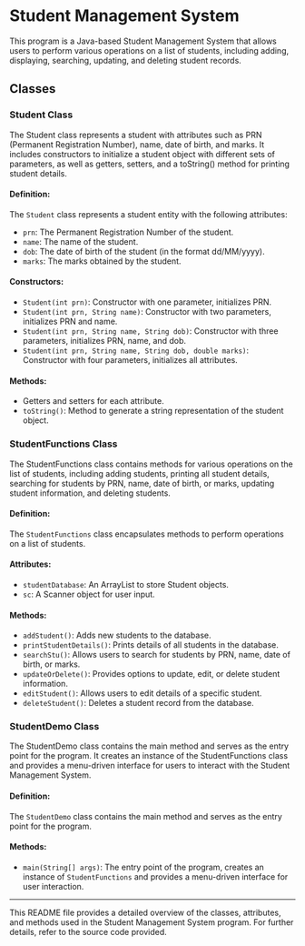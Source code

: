 # Student Management System

This program is a Java-based Student Management System that allows users to perform various operations on a list of students, including adding, displaying, searching, updating, and deleting student records.

## Classes

### Student Class
The Student class represents a student with attributes such as PRN (Permanent Registration Number), name, date of birth, and marks. It includes constructors to initialize a student object with different sets of parameters, as well as getters, setters, and a toString() method for printing student details.

#### Definition:
The `Student` class represents a student entity with the following attributes:
- `prn`: The Permanent Registration Number of the student.
- `name`: The name of the student.
- `dob`: The date of birth of the student (in the format dd/MM/yyyy).
- `marks`: The marks obtained by the student.

#### Constructors:
- `Student(int prn)`: Constructor with one parameter, initializes PRN.
- `Student(int prn, String name)`: Constructor with two parameters, initializes PRN and name.
- `Student(int prn, String name, String dob)`: Constructor with three parameters, initializes PRN, name, and dob.
- `Student(int prn, String name, String dob, double marks)`: Constructor with four parameters, initializes all attributes.

#### Methods:
- Getters and setters for each attribute.
- `toString()`: Method to generate a string representation of the student object.

### StudentFunctions Class
The StudentFunctions class contains methods for various operations on the list of students, including adding students, printing all student details, searching for students by PRN, name, date of birth, or marks, updating student information, and deleting students.

#### Definition:
The `StudentFunctions` class encapsulates methods to perform operations on a list of students.

#### Attributes:
- `studentDatabase`: An ArrayList to store Student objects.
- `sc`: A Scanner object for user input.

#### Methods:
- `addStudent()`: Adds new students to the database.
- `printStudentDetails()`: Prints details of all students in the database.
- `searchStu()`: Allows users to search for students by PRN, name, date of birth, or marks.
- `updateOrDelete()`: Provides options to update, edit, or delete student information.
- `editStudent()`: Allows users to edit details of a specific student.
- `deleteStudent()`: Deletes a student record from the database.

### StudentDemo Class
The StudentDemo class contains the main method and serves as the entry point for the program. It creates an instance of the StudentFunctions class and provides a menu-driven interface for users to interact with the Student Management System.

#### Definition:
The `StudentDemo` class contains the main method and serves as the entry point for the program.

#### Methods:
- `main(String[] args)`: The entry point of the program, creates an instance of `StudentFunctions` and provides a menu-driven interface for user interaction.

---

This README file provides a detailed overview of the classes, attributes, and methods used in the Student Management System program. For further details, refer to the source code provided.
